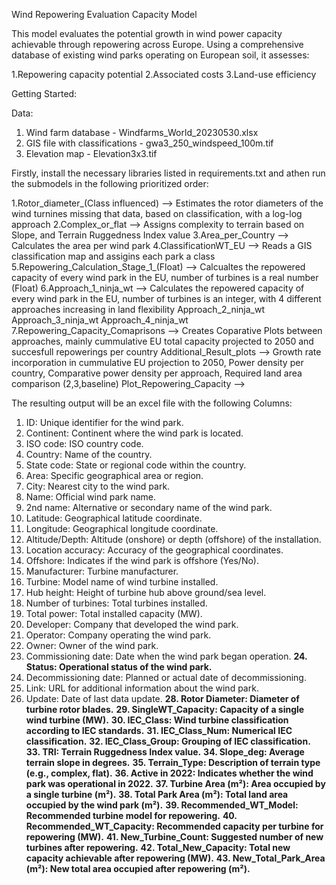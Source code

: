 Wind Repowering Evaluation Capacity Model

This model evaluates the potential growth in wind power capacity achievable through repowering across Europe. Using a comprehensive database of existing wind parks operating on European soil, it assesses:

1.Repowering capacity potential
2.Associated costs
3.Land-use efficiency

Getting Started:

Data: 

1. Wind farm database            - Windfarms_World_20230530.xlsx
2. GIS file with classifications - gwa3_250_windspeed_100m.tif
3. Elevation map                 - Elevation3x3.tif

Firstly, install the necessary libraries listed in requirements.txt and athen run the submodels in the following prioritized order:

1.Rotor_diameter_(Class influenced)      --> Estimates the rotor diameters of the wind turnines missing that data, based on classification, with a log-log approach
2.Complex_or_flat                        --> Assigns complexity to terrain based on Slope, and Terrain Ruggedness Index value
3.Area_per_Country                       --> Calculates the area per wind park
4.ClassificationWT_EU                    --> Reads a GIS classification map and assigins each park a class
5.Repowering_Calculation_Stage_1_(Float) --> Calcualtes the repowered capacity of every wind park in the EU, number of turbines is a real number (Float)
6.Approach_1_ninja_wt                    --> Calculates the repowered capacity of every wind park in the EU, number of turbines is an integer, with 4 different approaches increasing in land flexibility
  Approach_2_ninja_wt
  Approach_3_ninja_wt
  Approach_4_ninja_wt
7.Repowering_Capacity_Comaprisons        --> Creates Coparative Plots between approaches, mainly cummulative EU total capacity projected to 2050 and succesfull repowerings per country
  Additional_Result_plots                --> Growth rate incorporation in cummulative EU projection to 2050, Power density per country, Comparative power density per approach, Required land area comparison (2,3,baseline)
  Plot_Repowering_Capacity               -->

The resulting output will be an excel file with the following Columns:

1. ID: Unique identifier for the wind park.
2. Continent: Continent where the wind park is located.
3. ISO code: ISO country code.
4. Country: Name of the country.
5. State code: State or regional code within the country.
6. Area: Specific geographical area or region.
7. City: Nearest city to the wind park.
8. Name: Official wind park name.
9. 2nd name: Alternative or secondary name of the wind park.
10. Latitude: Geographical latitude coordinate.
11. Longitude: Geographical longitude coordinate.
12. Altitude/Depth: Altitude (onshore) or depth (offshore) of the installation.
13. Location accuracy: Accuracy of the geographical coordinates.
14. Offshore: Indicates if the wind park is offshore (Yes/No).
15. Manufacturer: Turbine manufacturer.
16. Turbine: Model name of wind turbine installed.
17. Hub height: Height of turbine hub above ground/sea level.
18. Number of turbines: Total turbines installed.
19. Total power: Total installed capacity (MW).
20. Developer: Company that developed the wind park.
21. Operator: Company operating the wind park.
22. Owner: Owner of the wind park.
23. Commissioning date: Date when the wind park began operation.
**24. Status: Operational status of the wind park.**
25. Decommissioning date: Planned or actual date of decommissioning.
26. Link: URL for additional information about the wind park.
27. Update: Date of last data update.
**28. Rotor Diameter: Diameter of turbine rotor blades.**
**29. SingleWT_Capacity: Capacity of a single wind turbine (MW).**
**30. IEC_Class: Wind turbine classification according to IEC standards.**
**31. IEC_Class_Num: Numerical IEC classification.**
**32. IEC_Class_Group: Grouping of IEC classification.**
**33. TRI: Terrain Ruggedness Index value.**
**34. Slope_deg: Average terrain slope in degrees.**
**35. Terrain_Type: Description of terrain type (e.g., complex, flat).**
**36. Active in 2022: Indicates whether the wind park was operational in 2022.**
**37. Turbine Area (m²): Area occupied by a single turbine (m²).**
**38. Total Park Area (m²): Total land area occupied by the wind park (m²).**
**39. Recommended_WT_Model: Recommended turbine model for repowering.**
**40. Recommended_WT_Capacity: Recommended capacity per turbine for repowering (MW).**
**41. New_Turbine_Count: Suggested number of new turbines after repowering.**
**42. Total_New_Capacity: Total new capacity achievable after repowering (MW).**
**43. New_Total_Park_Area (m²): New total area occupied after repowering (m²).**

